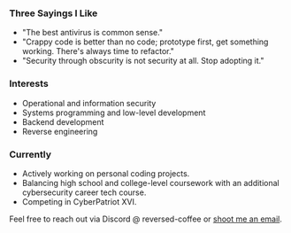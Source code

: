 ### Three Sayings I Like

- "The best antivirus is common sense."
- "Crappy code is better than no code; prototype first, get something working. There's always time to refactor."
- "Security through obscurity is not security at all. Stop adopting it."

### Interests

- Operational and information security
- Systems programming and low-level development
- Backend development
- Reverse engineering

### Currently
- Actively working on personal coding projects.
- Balancing high school and college-level coursework with an additional cybersecurity career tech course.
- Competing in CyberPatriot XVI.

Feel free to reach out via Discord @ reversed-coffee or [shoot me an email](mailto:realnickk1@gmail.com).
